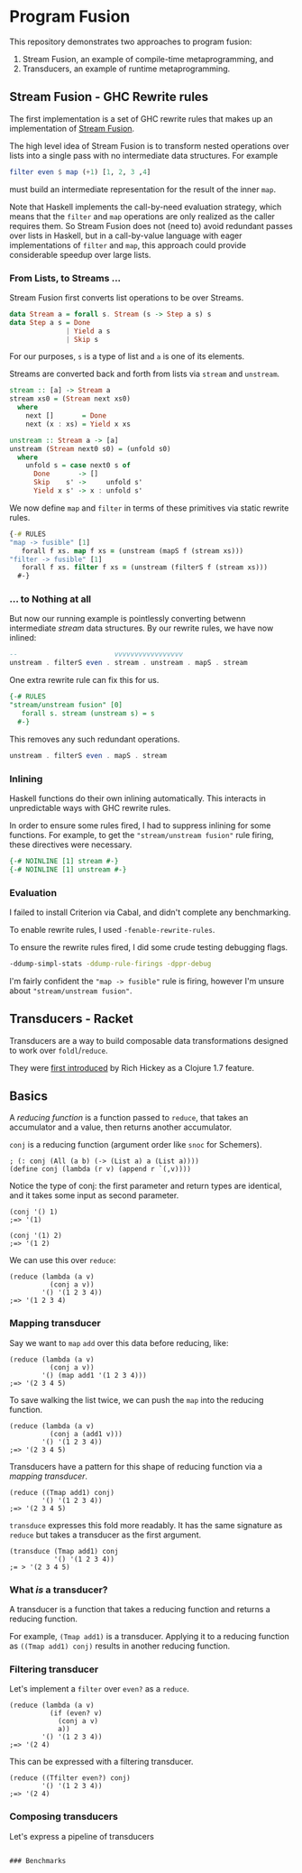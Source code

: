 # Program Fusion

This repository demonstrates two approaches to program fusion:

  1. Stream Fusion, an example of compile-time metaprogramming, and
  2. Transducers, an example of runtime metaprogramming.

## Stream Fusion - GHC Rewrite rules

The first implementation is a set of GHC rewrite rules that makes up
an implementation of [Stream Fusion](http://citeseer.ist.psu.edu/viewdoc/summary?doi=10.1.1.104.7401).

The high level idea of Stream Fusion is to transform nested operations
over lists into a single pass with no intermediate data structures.
For example

```haskell
filter even $ map (+1) [1, 2, 3 ,4]
```

must build an intermediate representation for the result of the inner `map`.

Note that Haskell implements the call-by-need evaluation strategy, which means that the `filter` and `map`
operations are only realized as the caller requires them.
So Stream Fusion does not (need to) avoid redundant passes over lists in Haskell, but
in a call-by-value language with eager implementations of `filter` and `map`, this approach
could provide considerable speedup over large lists.


### From Lists, to Streams ...

Stream Fusion first converts list operations to be over Streams.

```haskell
data Stream a = forall s. Stream (s -> Step a s) s
data Step a s = Done
              | Yield a s
              | Skip s
```

For our purposes, `s` is a type of list and `a` is one of its elements.

Streams are converted back and forth from lists via `stream` and `unstream`.

```haskell
stream :: [a] -> Stream a
stream xs0 = (Stream next xs0)
  where
    next []       = Done
    next (x : xs) = Yield x xs

unstream :: Stream a -> [a]
unstream (Stream next0 s0) = (unfold s0)
  where
    unfold s = case next0 s of
      Done       -> []
      Skip    s' ->     unfold s'
      Yield x s' -> x : unfold s'
```

We now define `map` and `filter` in terms of these primitives via static rewrite rules.

```clojure
{-# RULES
"map -> fusible" [1]
   forall f xs. map f xs = (unstream (mapS f (stream xs)))
"filter -> fusible" [1]
   forall f xs. filter f xs = (unstream (filterS f (stream xs)))
  #-}
```

### ... to Nothing at all

But now our running example is pointlessly converting betwenn intermediate *stream* data structures.
By our rewrite rules, we have now inlined:

```haskell
--                        vvvvvvvvvvvvvvvvv
unstream . filterS even . stream . unstream . mapS . stream
```

One extra rewrite rule can fix this for us.

```haskell
{-# RULES
"stream/unstream fusion" [0]
   forall s. stream (unstream s) = s
  #-}
```

This removes any such redundant operations.

```haskell
unstream . filterS even . mapS . stream
```

### Inlining

Haskell functions do their own inlining automatically.
This interacts in unpredictable ways with GHC rewrite rules.

In order to ensure some rules fired, I had to suppress inlining
for some functions. For example, to get the `"stream/unstream fusion"`
rule firing, these directives were necessary.

```haskell
{-# NOINLINE [1] stream #-}
{-# NOINLINE [1] unstream #-}
```

### Evaluation

I failed to install Criterion via Cabal, and didn't complete any benchmarking.

To enable rewrite rules, I used `-fenable-rewrite-rules`.

To ensure the rewrite rules fired, I did some crude testing debugging flags.

```bash
-ddump-simpl-stats -ddump-rule-firings -dppr-debug
```

I'm fairly confident the `"map -> fusible"` rule is firing, however I'm unsure 
about `"stream/unstream fusion"`. 

## Transducers - Racket

Transducers are a way to build composable data transformations designed to work over `foldl`/`reduce`.

They were [first introduced](http://clojure.org/transducers) by Rich Hickey as a Clojure 1.7 feature.

## Basics

A *reducing function* is a function passed to `reduce`, that takes an accumulator and a value, then
returns another accumulator.

`conj` is a reducing function (argument order like `snoc` for Schemers).

```racket
; (: conj (All (a b) (-> (List a) a (List a))))
(define conj (lambda (r v) (append r `(,v))))
```

Notice the type of conj: the first parameter and return types are identical, and it takes some input
as second parameter.

```racket
(conj '() 1)
;=> '(1)

(conj '(1) 2)
;=> '(1 2)
```

We can use this over `reduce`:

```racket
(reduce (lambda (a v)
          (conj a v))
        '() '(1 2 3 4))
;=> '(1 2 3 4)
```

### Mapping transducer

Say we want to `map` `add` over this data before reducing, like:

```racket
(reduce (lambda (a v)
          (conj a v))
        '() (map add1 '(1 2 3 4)))
;=> '(2 3 4 5)
```

To save walking the list twice, we can push the `map` into the reducing
function.

```racket
(reduce (lambda (a v)
          (conj a (add1 v)))
        '() '(1 2 3 4))
;=> '(2 3 4 5)
```

Transducers have a pattern for this shape of reducing function via a *mapping transducer*.

```racket
(reduce ((Tmap add1) conj)
        '() '(1 2 3 4))
;=> '(2 3 4 5)
```

`transduce` expresses this fold more readably. It has the same signature as `reduce` but
takes a transducer as the first argument.

```racket
(transduce (Tmap add1) conj
           '() '(1 2 3 4))
;= > '(2 3 4 5)
```

### What *is* a transducer?

A transducer is a function that takes a reducing function and returns a reducing function.

For example, `(Tmap add1)` is a transducer. Applying it to a reducing function
as `((Tmap add1) conj)` results in another reducing function.

### Filtering transducer

Let's implement a `filter` over `even?` as a `reduce`.

```racket
(reduce (lambda (a v)
          (if (even? v)
            (conj a v)
            a))
        '() '(1 2 3 4))
;=> '(2 4)
```

This can be expressed with a filtering transducer.

```racket
(reduce ((Tfilter even?) conj)
        '() '(1 2 3 4))
;=> '(2 4)
```

### Composing transducers

Let's express a pipeline of transducers 

```racket

### Benchmarks
